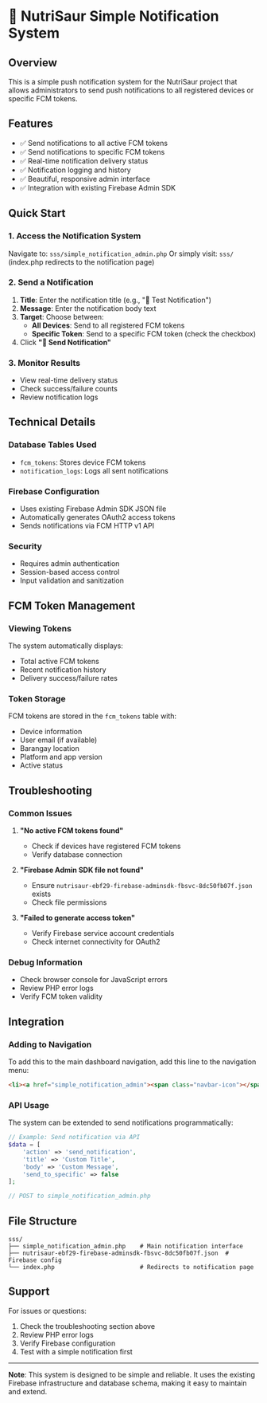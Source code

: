 # 🚀 NutriSaur Simple Notification System

## Overview
This is a simple push notification system for the NutriSaur project that allows administrators to send push notifications to all registered devices or specific FCM tokens.

## Features
- ✅ Send notifications to all active FCM tokens
- ✅ Send notifications to specific FCM tokens
- ✅ Real-time notification delivery status
- ✅ Notification logging and history
- ✅ Beautiful, responsive admin interface
- ✅ Integration with existing Firebase Admin SDK

## Quick Start

### 1. Access the Notification System
Navigate to: `sss/simple_notification_admin.php`
Or simply visit: `sss/` (index.php redirects to the notification page)

### 2. Send a Notification
1. **Title**: Enter the notification title (e.g., "🧪 Test Notification")
2. **Message**: Enter the notification body text
3. **Target**: Choose between:
   - **All Devices**: Send to all registered FCM tokens
   - **Specific Token**: Send to a specific FCM token (check the checkbox)
4. Click **"🚀 Send Notification"**

### 3. Monitor Results
- View real-time delivery status
- Check success/failure counts
- Review notification logs

## Technical Details

### Database Tables Used
- `fcm_tokens`: Stores device FCM tokens
- `notification_logs`: Logs all sent notifications

### Firebase Configuration
- Uses existing Firebase Admin SDK JSON file
- Automatically generates OAuth2 access tokens
- Sends notifications via FCM HTTP v1 API

### Security
- Requires admin authentication
- Session-based access control
- Input validation and sanitization

## FCM Token Management

### Viewing Tokens
The system automatically displays:
- Total active FCM tokens
- Recent notification history
- Delivery success/failure rates

### Token Storage
FCM tokens are stored in the `fcm_tokens` table with:
- Device information
- User email (if available)
- Barangay location
- Platform and app version
- Active status

## Troubleshooting

### Common Issues
1. **"No active FCM tokens found"**
   - Check if devices have registered FCM tokens
   - Verify database connection

2. **"Firebase Admin SDK file not found"**
   - Ensure `nutrisaur-ebf29-firebase-adminsdk-fbsvc-8dc50fb07f.json` exists
   - Check file permissions

3. **"Failed to generate access token"**
   - Verify Firebase service account credentials
   - Check internet connectivity for OAuth2

### Debug Information
- Check browser console for JavaScript errors
- Review PHP error logs
- Verify FCM token validity

## Integration

### Adding to Navigation
To add this to the main dashboard navigation, add this line to the navigation menu:

```html
<li><a href="simple_notification_admin"><span class="navbar-icon"></span><span>🚀 Simple Notifications</span></a></li>
```

### API Usage
The system can be extended to send notifications programmatically:

```php
// Example: Send notification via API
$data = [
    'action' => 'send_notification',
    'title' => 'Custom Title',
    'body' => 'Custom Message',
    'send_to_specific' => false
];

// POST to simple_notification_admin.php
```

## File Structure
```
sss/
├── simple_notification_admin.php    # Main notification interface
├── nutrisaur-ebf29-firebase-adminsdk-fbsvc-8dc50fb07f.json  # Firebase config
└── index.php                        # Redirects to notification page
```

## Support
For issues or questions:
1. Check the troubleshooting section above
2. Review PHP error logs
3. Verify Firebase configuration
4. Test with a simple notification first

---

**Note**: This system is designed to be simple and reliable. It uses the existing Firebase infrastructure and database schema, making it easy to maintain and extend.
